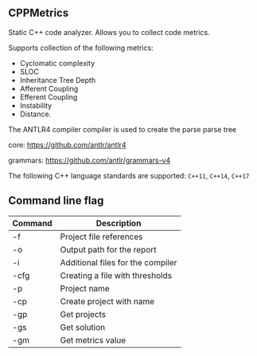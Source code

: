 
## CPPMetrics
Static C++ code analyzer. Allows you to collect code metrics.

Supports collection of the following metrics: 
-   Cyclomatic complexity
-   SLOC
-   Inheritance Tree Depth
-   Afferent Coupling
-   Efferent Coupling
-   Instability
-   Distance.
  
The ANTLR4 compiler compiler is used to create the parse parse tree

core: https://github.com/antlr/antlr4

grammars: https://github.com/antlr/grammars-v4

The following C++ language standards are supported: `C++11`, `C++14`, `C++17`
## Command line flag
| Command | Description |
| --- | --- |
| -f |  Project file references|
| -o |  Output path for the report|
| -i |  Additional files for the compiler|
| -cfg |  Creating a file with thresholds|
| -p |  Project name|
| -cp |  Create project with name|
| -gp |  Get projects|
| -gs | Get solution|
| -gm |  Get metrics value|



